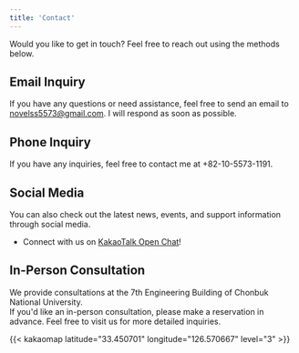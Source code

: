 ```yaml
---
title: 'Contact'
---
```


Would you like to get in touch? Feel free to reach out using the methods below.

## Email Inquiry  
If you have any questions or need assistance, feel free to send an email to [novelss5573@gmail.com](mailto:novelss5573@gmail.com). I will respond as soon as possible.

## Phone Inquiry  
If you have any inquiries, feel free to contact me at +82-10-5573-1191.

## Social Media  
You can also check out the latest news, events, and support information through social media.  
- Connect with us on [KakaoTalk Open Chat](https://open.kakao.com/o/sr6MoMRg)!

## In-Person Consultation  
We provide consultations at the 7th Engineering Building of Chonbuk National University.  
If you'd like an in-person consultation, please make a reservation in advance. Feel free to visit us for more detailed inquiries.

{{< kakaomap latitude="33.450701" longitude="126.570667" level="3" >}}
